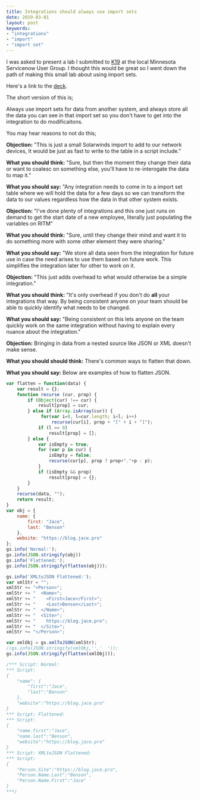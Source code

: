 ```yaml
---
title: Integrations should always use import sets
date: 2019-03-01
layout: post
keywords:
- "integrations"
- "import"
- "import set"
---
```


I was asked to present a lab I submitted to [K19](/k19) at the local Minnesota Servicenow User Group.  I thought this would be great so I went down the path of making this small lab about using import sets.

Here's a link to the [deck](https://sndevs.github.io/meetups/decks/integrate-faster-import-sets).

<!--more-->

The short version of this is;

Always use import sets for data from another system, and always store all the data you can see in that import set so you don't have to get into the integration to do modificaitons.

You may hear reasons to not do this;

**Objection:** "This is just a small Solarwinds import to add to our network devices, It would be just as fast to write to the table in a script include."

**What you should think:** "Sure, but then the moment they change their data or want to coalesc on something else, you'll have to re-interogate the data to map it."

**What you should say:** "Any integration needs to come in to a import set table where we will hold the data for a few days so we can transform the data to our values regardless how the data in that other system exists. 

**Objection:** "I've done plenty of integrations and this one just runs on demand to get the start date of a new employee, literally just populating the variables on RITM"

**What you should think:** "Sure, until they change their mind and want it to do something more with some other element they were sharing."

**What you should say:** "We store all data seen from the integration for future use in case the need arises to use them based on future work.  This simplifies the integration later for other to work on it.

**Objection:** "This just adds overhead to what would otherwise be a simple integration."

**What you should think:** "It's only overhead if you don't do **all** your integrations that way.  By being consistent anyone on your team should be able to quickly identify what needs to be changed.

**What you should say:** "Being consistent on this lets anyone on the team quickly work on the same integration without having to explain every nuance about the integration."

**Objection:** Bringing in data from a nested source like JSON or XML doesn't make sense.

**What you should should think:** There's common ways to flatten that down.

**What you should say:** Below are examples of how to flatten JSON.

```js
var flatten = function(data) {
    var result = {};
    function recurse (cur, prop) {
        if (Object(cur) !== cur) {
            result[prop] = cur;
        } else if (Array.isArray(cur)) {
             for(var i=0, l=cur.length; i<l; i++)
                 recurse(cur[i], prop + "[" + i + "]");
            if (l == 0)
                result[prop] = [];
        } else {
            var isEmpty = true;
            for (var p in cur) {
                isEmpty = false;
                recurse(cur[p], prop ? prop+"."+p : p);
            }
            if (isEmpty && prop)
                result[prop] = {};
        }
    }
    recurse(data, "");
    return result;
}
var obj = {
    name: {
        first: "Jace",
        last: "Benson"
    },
    website: "https://blog.jace.pro"
};
gs.info('Normal:');
gs.info(JSON.stringify(obj))
gs.info('Flattened:');
gs.info(JSON.stringify(flatten(obj)));

gs.info('XMLtoJSON Flattened:');
var xmlStr = "";
xmlStr += "<Person>";
xmlStr += "  <Name>";
xmlStr += "    <First>Jace</First>";
xmlStr += "    <Last>Benson</Last>";
xmlStr += "  </Name>";
xmlStr += "  <Site>";
xmlStr += "    https://blog.jace.pro";
xmlStr += "  </Site>";
xmlStr += "</Person>";

var xmlObj = gs.xmlToJSON(xmlStr);
//gs.info(JSON.stringify(xmlObj,'','  '));
gs.info(JSON.stringify(flatten(xmlObj)));

/*** Script: Normal:
*** Script: 
{
    "name": {
        "first":"Jace",
        "last":"Benson"
    },
    "website":"https://blog.jace.pro"
}
*** Script: Flattened:
*** Script: 
{
    "name.first":"Jace",
    "name.last":"Benson",
    "website":"https://blog.jace.pro"
}
*** Script: XMLtoJSON Flattened:
*** Script: 
{
    "Person.Site":"https://blog.jace.pro",
    "Person.Name.Last":"Benson",
    "Person.Name.First":"Jace"
}
***/
```
